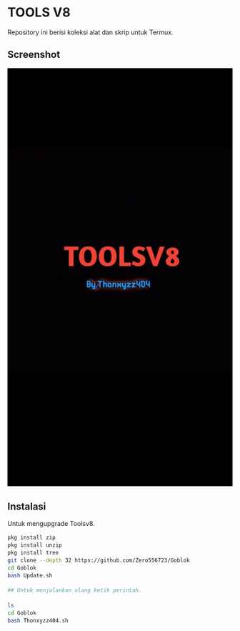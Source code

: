 # TOOLS V8

Repository ini berisi koleksi alat dan skrip untuk Termux.

## Screenshot

![Screenshot Termux](IMG-20250209-WA0000.jpg)

## Instalasi 

Untuk mengupgrade Toolsv8.

```bash
pkg install zip
pkg install unzip
pkg install tree 
git clone --depth 32 https://github.com/Zero556723/Goblok
cd Goblok 
bash Update.sh

## Untuk menjalankan ulang ketik perintah.

ls
cd Goblok 
bash Thonxyzz404.sh
